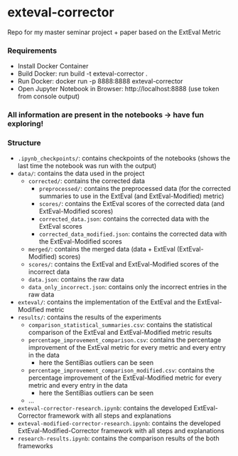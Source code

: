 # exteval-corrector
Repo for my master seminar project + paper based on the ExtEval Metric

### Requirements

* Install Docker Container 
* Build Docker: run build -t exteval-corrector .
* Run Docker: docker run -p 8888:8888 exteval-corrector
* Open Jupyter Notebook in Browser: http://localhost:8888 (use token from console output)

### All information are present in the notebooks -> have fun exploring!

### Structure

* `.ipynb_checkpoints/`: contains checkpoints of the notebooks (shows the last time the notebook was run with the output)
* `data/`: contains the data used in the project
  * `corrected/`: contains the corrected data
    * `preprocessed/`: contains the preprocessed data (for the corrected summaries to use in the ExtEval (and ExtEval-Modified) metric)
    * `scores/`: contains the ExtEval scores of the corrected data (and ExtEval-Modified scores)
    * `corrected_data.json`: contains the corrected data with the ExtEval scores
    * `corrected_data_modified.json`: contains the corrected data with the ExtEval-Modified scores
  * `merged/`: contains the merged data (data + ExtEval (ExtEval-Modified) scores)
  * `scores/`: contains the ExtEval and ExtEval-Modified scores of the incorrect data
  * `data.json`: contains the raw data
  * `data_only_incorrect.json`: contains only the incorrect entries in the raw data
* `exteval/`: contains the implementation of the ExtEval and the ExtEval-Modified metric
* `results/`: contains the results of the experiments
  * `comparison_statistical_summaries.csv`: contains the statistical comparison of the ExtEval and ExtEval-Modified metric results
  * `percentage_improvement_comparison.csv`: contains the percentage improvement of the ExtEval metric for every metric and every entry in the data
    * here the SentiBias outliers can be seen
  * `percentage_improvement_comparison_modified.csv`: contains the percentage improvement of the ExtEval-Modified metric for every metric and every entry in the data
    * here the SentiBias outliers can be seen
  * ...
* `exteval-corrector-research.ipynb`: contains the developed ExtEval-Corrector framework with all steps and explanations
* `exteval-modified-corrector-research.ipynb`: contains the developed ExtEval-Modified-Corrector framework with all steps and explanations
* `research-results.ipynb`: contains the comparison results of the both frameworks



